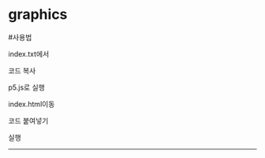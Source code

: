 # graphics

#사용법

index.txt에서

코드 복사

p5.js로 실행

index.html이동

코드 붙여넣기

실행

-----------------------------------------------------------------------------
